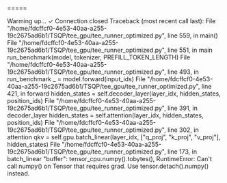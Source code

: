 =====

Warming up...
✓ Connection closed
Traceback (most recent call last):
  File "/home/fdcffcf0-4e53-40aa-a255-19c2675ad6b1/TSQP/tee_gpu/tee_runner_optimized.py", line 559, in <module>
    main()
  File "/home/fdcffcf0-4e53-40aa-a255-19c2675ad6b1/TSQP/tee_gpu/tee_runner_optimized.py", line 551, in main
    run_benchmark(model, tokenizer, PREFILL_TOKEN_LENGTH)
  File "/home/fdcffcf0-4e53-40aa-a255-19c2675ad6b1/TSQP/tee_gpu/tee_runner_optimized.py", line 493, in run_benchmark
    _ = model.forward(input_ids)
  File "/home/fdcffcf0-4e53-40aa-a255-19c2675ad6b1/TSQP/tee_gpu/tee_runner_optimized.py", line 421, in forward
    hidden_states = self.decoder_layer(layer_idx, hidden_states, position_ids)
  File "/home/fdcffcf0-4e53-40aa-a255-19c2675ad6b1/TSQP/tee_gpu/tee_runner_optimized.py", line 391, in decoder_layer
    hidden_states = self.attention(layer_idx, hidden_states, position_ids)
  File "/home/fdcffcf0-4e53-40aa-a255-19c2675ad6b1/TSQP/tee_gpu/tee_runner_optimized.py", line 302, in attention
    qkv = self.gpu.batch_linear(layer_idx, ["q_proj", "k_proj", "v_proj"], hidden_states)
  File "/home/fdcffcf0-4e53-40aa-a255-19c2675ad6b1/TSQP/tee_gpu/tee_runner_optimized.py", line 173, in batch_linear
    "buffer": tensor_cpu.numpy().tobytes(),
RuntimeError: Can't call numpy() on Tensor that requires grad. Use tensor.detach().numpy() instead.